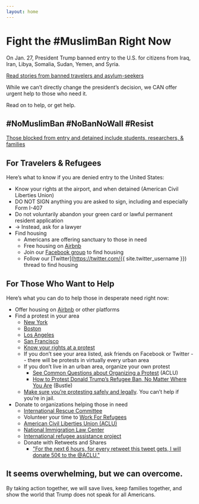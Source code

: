 ```yaml
---
layout: home
---
```

# Fight the #MuslimBan Right Now

On Jan. 27, President Trump banned entry to the U.S. for citizens from Iraq, Iran, Libya, Somalia, Sudan, Yemen, and Syria.

[Read stories from banned travelers and asylum-seekers](https://www.nytimes.com/2017/01/28/us/us-immigration-ban.html?pagewanted=all)

While we can’t directly change the president’s decision, we CAN offer urgent help to those who need it.

Read on to help, or get help. 

## \#NoMuslimBan #NoBanNoWall #Resist

[Those blocked from entry and detained include students, researchers, & families](https://www.nytimes.com/2017/01/28/us/refugees-detained-at-us-airports-prompting-legal-challenges-to-trumps-immigration-order.html?pagewanted=all)

## For Travelers & Refugees

Here’s what to know if you are denied entry to the United States:

  * Know your rights at the airport, and when detained (American Civil Liberties Union)
  * DO NOT SIGN anything you are asked to sign, including and especially Form I-407
  * Do not voluntarily abandon your green card or lawful permanent resident application
  * → Instead, ask for a lawyer
  * Find housing
    * Americans are offering sanctuary to those in need
    * Free housing on [Airbnb](https://twitter.com/bchesky/status/825517729251684352)
    * Join our [Facebook group](https://www.facebook.com/groups/155248034975170/) to find housing
    * Follow our [Twitter](https://twitter.com/{{ site.twitter_username }}) thread to find housing

## For Those Who Want to Help

Here’s what you can do to help those in desperate need right now:

  * Offer housing on [Airbnb](https://www.airbnb.com/disaster) or other platforms
  * Find a protest in your area
    * [New York](http://pix11.com/2017/01/28/protesters-gather-at-jfk-airports-terminal-4-after-refugees-detained-following-trumps-immigration-ban/)
    * [Boston](https://www.facebook.com/events/1808560036070492/)
    * [Los Angeles](https://www.facebook.com/events/390044374684230/)
    * [San Francisco](https://www.facebook.com/events/1851001951851194)
    * [Know your rights at a protest](https://www.aclu.org/sites/default/files/field_pdf_file/kyr_protests.pdf)
    * If you don’t see your area listed, ask friends on Facebook or Twitter -- there will be protests in virtually every urban area
    * If you don’t live in an urban area, organize your own protest
      * [See Common Questions about Organizing a Protest](https://www.aclunc.org/our-work/know-your-rights/free-speech-protests-demonstrations) (ACLU)
      * [How to Protest Donald Trump’s Refugee Ban, No Matter Where You Are](https://www.bustle.com/p/how-to-protest-donald-trumps-refugee-ban-no-matter-where-you-are-33783) (Bustle)
    * [Make sure you’re protesting safely and legally](http://lifehacker.com/how-to-protest-safely-and-legally-5859590). You can’t help if you’re in jail.
  * Donate to organizations helping those in need
    * [International Rescue Committee](https://help.rescue.org/donate/refugees-need-urgent-support?ms=gs_ppc_onex_inaug17_es_170112&initialms=gs_ppc_onex_inaug17_es_170112&gclid=CMHut-Ww5tECFdm3wAodiUAPXw)
    * Volunteer your time to [Work For Refugees](https://www.globalcitizen.org/en/content/refugees-workforrefugees-worldvision-newzealand/)
    * [American Civil Liberties Union (ACLU)](https://action.aclu.org/secure/he-discriminated-we-sued)
    * [National Immigration Law Center](https://nilc.z2systems.com/np/clients/nilc/donation.jsp?campaign=15)
    * [International refugee assistance project](https://irap.urbanjustice.org/civicrm/contribute/transact?reset=1&id=13)
    * Donate with Retweets and Shares
      * ["For the next 6 hours, for every retweet this tweet gets, I will donate 50¢ to the @ACLU."](https://twitter.com/pacdude/status/825537340072402944)

## It seems overwhelming, but we can overcome.

By taking action together, we will save lives, keep families together, and show the world that Trump does not speak for all Americans.
